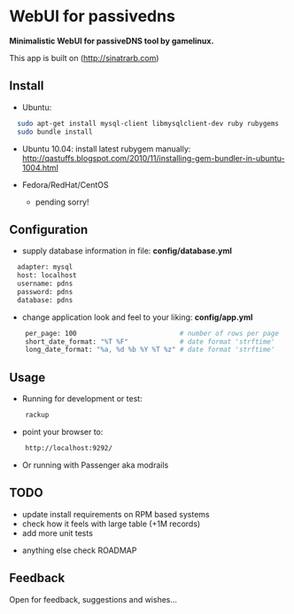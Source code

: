 # WebUI for passivedns

**Minimalistic WebUI for passiveDNS tool by gamelinux.**

This app is built on (http://sinatrarb.com)

## Install

- Ubuntu:
````Bash
  sudo apt-get install mysql-client libmysqlclient-dev ruby rubygems
  sudo bundle install
````

- Ubuntu 10.04: install latest rubygem manually:
  http://qastuffs.blogspot.com/2010/11/installing-gem-bundler-in-ubuntu-1004.html

- Fedora/RedHat/CentOS
  * pending sorry!

## Configuration
- supply database information in file: **config/database.yml**

````Bash
  adapter: mysql
  host: localhost
  username: pdns
  password: pdns
  database: pdns
````

- change application look and feel to your liking: **config/app.yml**

````Bash
    per_page: 100                          # number of rows per page
    short_date_format: "%T %F"             # date format 'strftime'
    long_date_format: "%a, %d %b %Y %T %z" # date format 'strftime'
````

## Usage

- Running for development or test:

````Bash
    rackup
````

- point your browser to:

````Bash
    http://localhost:9292/
````

- Or running with Passenger aka modrails

## TODO
- update install requirements on RPM based systems
- check how it feels with large table (+1M records)
- add more unit tests
* anything else check ROADMAP

## Feedback

Open for feedback, suggestions and wishes...
